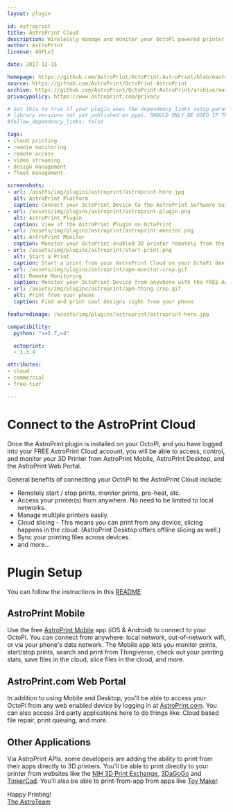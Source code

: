 ```yaml
---
layout: plugin

id: astroprint
title: AstroPrint Cloud
description: Wirelessly manage and monitor your OctoPi powered printer from the AstroPrint Platform (AP Mobile Apps, AP Desktop Software, & AP Web Portal).
author: AstroPrint
license: AGPLv3

date: 2017-12-15

homepage: https://github.com/AstroPrint/OctoPrint-AstroPrint/blob/master/README.md
source: https://github.com/AstroPrint/OctoPrint-AstroPrint
archive: https://github.com/AstroPrint/OctoPrint-AstroPrint/archive/master.zip
privacypolicy: https://www.astroprint.com/privacy

# Set this to true if your plugin uses the dependency_links setup parameter to include
# library versions not yet published on pypi. SHOULD ONLY BE USED IF THERE IS NO OTHER OPTION!
#follow_dependency_links: false

tags:
- cloud printing
- remote monitoring
- remote access
- video streaming
- design management
- fleet management

screenshots:
- url: /assets/img/plugins/astroprint/astroprint-hero.jpg
  alt: AstroPrint Platform
  caption: Connect your OctoPrint Device to the AstroPrint Software Suite
- url: /assets/img/plugins/astroprint/astroprint-plugin.png
  alt: AstroPrint Plugin
  caption: View of the AstroPrint Plugin on OctoPrint
- url: /assets/img/plugins/astroprint/astroprint-monitor.png
  alt: AstroPrint Monitor
  caption: Monitor your OctoPrint-enabled 3D printer remotely from the AstroPrint Cloud
- url: /assets/img/plugins/astroprint/start-print.png
  alt: Start a Print
  caption: Start a print from your AstroPrint Cloud on your OctoPi device
- url: /assets/img/plugins/astroprint/apm-monitor-crop.gif
  alt: Remote Monitoring
  caption: Monitor your OctoPrint Device from anywhere with the FREE AstroPrint App
- url: /assets/img/plugins/astroprint/apm-thing-crop.gif
  alt: Print from your phone
  caption: Find and print cool designs right from your phone

featuredimage: /assets/img/plugins/astroprint/astroprint-hero.jpg

compatibility:
  python: ">=2.7,<4"

  octoprint:
  - 1.3.4

attributes:
- cloud
- commercial
- free-tier

---
```


# Connect to the AstroPrint Cloud

Once the AstroPrint plugin is installed on your OctoPi, and you have logged into your FREE AstroPrint Cloud account, you will be able to access, control, and monitor your 3D Printer from AstroPrint Mobile, AstroPrint Desktop, and the AstroPrint Web Portal.

General benefits of connecting your OctoPi to the AstroPrint Cloud include:

- Remotely start / stop prints, monitor prints, pre-heat, etc.
- Access your printer(s) from anywhere.  No need to be limited to local networks.
- Manage multiple printers easily.
- Cloud slicing - This means you can print from any device, slicing happens in the cloud. (AstroPrint Desktop offers offline slicing as well.)
- Sync your printing files across devices.
- and more…

# Plugin Setup

You can follow the instructions in this [README](https://github.com/AstroPrint/OctoPrint-AstroPrint/blob/master/README.md)

## AstroPrint Mobile

Use the free [AstroPrint Mobile](https://www.astroprint.com/products/p/astroprint-mobile) app (iOS & Android) to connect to your OctoPi.  You can connect from anywhere: local network, out-of-network wifi, or via your phone's data network.  The Mobile app lets you monitor prints, start/stop prints, search and print from Thingiverse, check out your printing stats, save files in the cloud, slice files in the cloud, and more.

## AstroPrint.com Web Portal

In addition to using Mobile and Desktop, you'll be able to access your OctoPi from any web enabled device by logging in at [AstroPrint.com](https://www.astroprint.com).  You can also access 3rd party applications here to do things like:  Cloud based file repair, print queuing, and more.

## Other Applications

Via AstroPrint APIs, some developers are adding the ability to print from their apps directly to 3D printers.  You'll be able to print directly to your printer from websites like the [NIH 3D Print Exchange](https://3dprint.nih.gov/), [3DaGoGo](https://www.3dagogo.com) and [TinkerCad](https://www.tinkercad.com).  You’ll also be able to print-from-app from apps like [Toy Maker](https://toymaker.astroprint.com).


Happy Printing!<br>
[The AstroTeam](https://www.astroprint.com/team)

